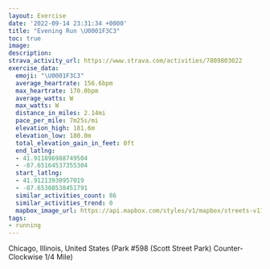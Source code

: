 ```yaml
---
layout: Exercise
date: '2022-09-14 23:31:34 +0000'
title: "Evening Run \U0001F3C3"
toc: true
image:
description:
strava_activity_url: https://www.strava.com/activities/7809803022
exercise_data:
  emoji: "\U0001F3C3"
  average_heartrate: 156.6bpm
  max_heartrate: 170.0bpm
  average_watts: W
  max_watts: W
  distance_in_miles: 2.14mi
  pace_per_mile: 7m25s/mi
  elevation_high: 181.6m
  elevation_low: 180.0m
  total_elevation_gain_in_feet: 0ft
  end_latlng:
  - 41.911896988749504
  - -87.65164537355304
  start_latlng:
  - 41.91213930957019
  - -87.65308538451791
  similar_activities_count: 86
  similar_activities_trend: 0
  mapbox_image_url: https://api.mapbox.com/styles/v1/mapbox/streets-v11/static/path-5+787af2-1.0(e%7Bx~Fzk~uO%3FaADg%40c%40c%40T_%40r%40w%40Xg%40d%40k%40DMHqA%40_AJeABo%40AIO%5BFMH%5DDw%40FYHGPGNIHKBO%3FMYmAE_%40MgBAqBBmCLgB%40k%40%3F_%40EYDMXUZg%40LMJARDJHJV%40x%40GdA%3Ff%40NrBFLNHVFdAD%5CIPMDIH%5BKyDIe%40IMWOaBFOHSZGTEVHtA%40lAFXFJPLJ%40d%40Bb%40%3F%5EIPIDIJU%40YGsCAYK%5BQSKGSCiADKBOJGJM%5EEf%40JxCFTJJRJz%40HZ%3FRGZOLOBOMeEKc%40OSKG_%40CkAPULGJITEj%40%3Fj%40Hx%40B%60ALTJFf%40Jd%40%40r%40ERMFOF%5BGgDE%5BK%5BOOMEa%40Ck%40%40s%40EUGSKSCoA%40G%40EBCD%3F%5EJbB%40tABXBHLR%5ENFFA%60%40%5Bp%40W%60%40KZALDt%40At%40%40h%40Fx%40KrCFzBGd%40A%5CDNJHJV%3FhAFVBTCLKRIFy%40%5CITY%60%40),pin-s-s+e5b22e(-87.65134,41.91171),pin-s-f+89ae00(-87.65008000000007,41.911279999999984)/auto/800x800?access_token=pk.eyJ1Ijoiam9zaGJlY2ttYW4iLCJhIjoiY205eWR2aDd1MWZ6djJrbXc4a3M0bWZleiJ9.XiG9OWkNcZk2QzjJbxLB4A
tags:
- running
---
```




Chicago, Illinois, United States (Park #598 (Scott Street Park) Counter-Clockwise 1/4 Mile)
